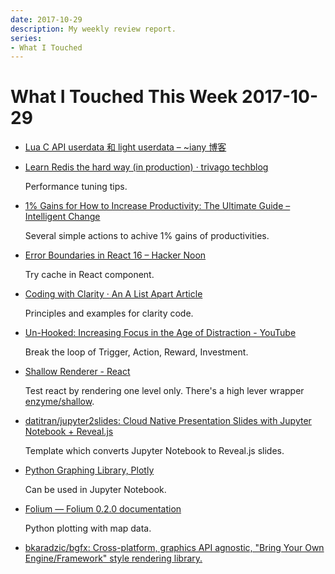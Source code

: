 ```yaml
---
date: 2017-10-29
description: My weekly review report.
series:
- What I Touched
---
```


# What I Touched This Week 2017-10-29


- [Lua C API userdata 和 light userdata – ~iany 博客](ia-writer://open?path=/Locations/_Publish/§%20Blog/Posts/Posts%20-%202017/1710%20-%20Lua%20C%20Api%20Userdata/♯%20Lua%20C%20Api%20Userdata%20-%20Chinese.md)

- [Learn Redis the hard way (in production) · trivago techblog](http://tech.trivago.com/2017/01/25/learn-redis-the-hard-way-in-production/)

    Performance tuning tips.

- [1% Gains for How to Increase Productivity: The Ultimate Guide – Intelligent Change](https://www.intelligentchange.com/blogs/news/how-to-increase-productivity)

    Several simple actions to achive 1% gains of productivities.

- [Error Boundaries in React 16 – Hacker Noon](https://hackernoon.com/error-boundaries-in-react-16-32fb8e185a3)

    Try cache in React component.

- [Coding with Clarity · An A List Apart Article](https://alistapart.com/article/coding-with-clarity)

    Principles and examples for clarity code.

- [Un-Hooked: Increasing Focus in the Age of Distraction - YouTube](https://www.youtube.com/watch?v=1j2Wg3kwZIk&feature=youtu.be)

    Break the loop of Trigger, Action, Reward, Investment.

<!--more-->

- [Shallow Renderer - React](https://reactjs.org/docs/shallow-renderer.html)

    Test react by rendering one level only. There's a high lever wrapper [enzyme/shallow](https://github.com/airbnb/enzyme/blob/master/docs/api/shallow.md).

- [datitran/jupyter2slides: Cloud Native Presentation Slides with Jupyter Notebook + Reveal.js](https://github.com/datitran/jupyter2slides)

    Template which converts Jupyter Notebook to Reveal.js slides.

- [Python Graphing Library, Plotly](https://plot.ly/python/)

    Can be used in Jupyter Notebook.

- [Folium — Folium 0.2.0 documentation](https://folium.readthedocs.io/en/latest/)

    Python plotting with map data.

- [bkaradzic/bgfx: Cross-platform, graphics API agnostic, "Bring Your Own Engine/Framework" style rendering library.](https://github.com/bkaradzic/bgfx)
